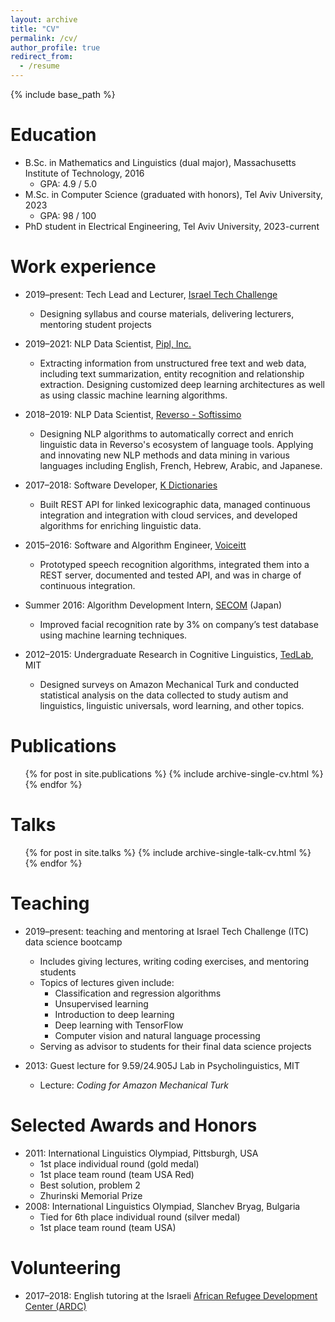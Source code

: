 ```yaml
---
layout: archive
title: "CV"
permalink: /cv/
author_profile: true
redirect_from:
  - /resume
---
```


{% include base_path %}

Education
======
* B.Sc. in Mathematics and Linguistics (dual major), Massachusetts Institute of Technology, 2016
  * GPA: 4.9 / 5.0
* M.Sc. in Computer Science (graduated with honors), Tel Aviv University, 2023
  * GPA: 98 / 100
* PhD student in Electrical Engineering, Tel Aviv University, 2023-current

Work experience
======
* 2019–present: Tech Lead and Lecturer, [Israel Tech Challenge](https://www.itc.tech/)
  * Designing syllabus and course materials, delivering lecturers, mentoring student projects

* 2019–2021: NLP Data Scientist, [Pipl, Inc.](https://pipl.com/)
  * Extracting information from unstructured free text and web data, including text summarization, entity recognition and relationship extraction. Designing customized deep learning architectures as well as using classic machine learning algorithms.

* 2018–2019: NLP Data Scientist, [Reverso - Softissimo](http://reverso.net/)
  * Designing NLP algorithms to automatically correct and enrich linguistic data in Reverso's ecosystem of language tools. Applying and innovating new NLP methods and data mining in various languages including English, French, Hebrew, Arabic, and Japanese. 

* 2017–2018: Software Developer, [K Dictionaries](http://kdictionaries.com/)
  * Built REST API for linked lexicographic data, managed continuous integration and integration with cloud services, and developed algorithms for enriching linguistic data.

* 2015–2016: Software and Algorithm Engineer, [Voiceitt](https://voiceitt.com/)
  * Prototyped speech recognition algorithms, integrated them into a REST server, documented and tested API, and was in charge of continuous integration. 

* Summer 2016: Algorithm Development Intern, [SECOM](http://www.secom.co.jp/english/index.html) (Japan)
  * Improved facial recognition rate by 3% on company’s test database using machine learning techniques.

* 2012–2015: Undergraduate Research in Cognitive Linguistics, [TedLab](http://tedlab.mit.edu/), MIT
  * Designed surveys on Amazon Mechanical Turk and conducted statistical analysis on the data collected to study autism and linguistics, linguistic universals, word learning, and other topics.


Publications
======
  <ul>{% for post in site.publications %}
    {% include archive-single-cv.html %}
  {% endfor %}</ul>
  
Talks
======
  <ul>{% for post in site.talks %}
    {% include archive-single-talk-cv.html %}
  {% endfor %}</ul>
  
Teaching
======
  * 2019–present: teaching and mentoring at Israel Tech Challenge (ITC) data science bootcamp
    * Includes giving lectures, writing coding exercises, and mentoring students
    * Topics of lectures given include:
      * Classification and regression algorithms
      * Unsupervised learning
      * Introduction to deep learning
      * Deep learning with TensorFlow
      * Computer vision and natural language processing
    * Serving as advisor to students for their final data science projects
  
  * 2013: Guest lecture for 9.59/24.905J Lab in Psycholinguistics, MIT
    * Lecture: *Coding for Amazon Mechanical Turk*

Selected Awards and Honors
======
* 2011: International Linguistics Olympiad, Pittsburgh, USA
  * 1st place individual round (gold medal)
  * 1st place team round (team USA Red)
  * Best solution, problem 2
  * Zhurinski Memorial Prize
* 2008: International Linguistics Olympiad, Slanchev Bryag, Bulgaria
  * Tied for 6th place individual round (silver medal)
  * 1st place team round (team USA)

Volunteering
======
* 2017–2018: English tutoring at the Israeli [African Refugee Development Center (ARDC)](https://www.ardc-israel.org/)
